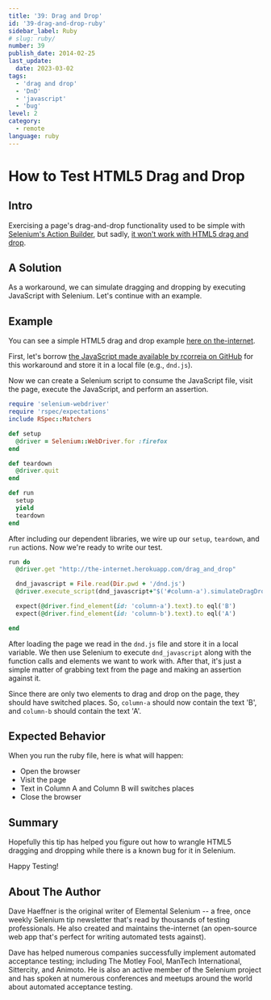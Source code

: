 ```yaml
---
title: '39: Drag and Drop'
id: '39-drag-and-drop-ruby'
sidebar_label: Ruby 
# slug: ruby/
number: 39
publish_date: 2014-02-25
last_update:
  date: 2023-03-02
tags:
  - 'drag and drop'
  - 'DnD'
  - 'javascript'
  - 'bug'
level: 2
category:
  - remote
language: ruby
---
```


# How to Test HTML5 Drag and Drop

## Intro

Exercising a page's drag-and-drop functionality used to be simple with [Selenium's Action Builder](http://selenium.googlecode.com/svn/trunk/docs/api/rb/Selenium/WebDriver/ActionBuilder.html), but sadly, [it won't work with HTML5 drag and drop](https://code.google.com/p/selenium/issues/detail?id=6315).

## A Solution

As a workaround, we can simulate dragging and dropping by executing JavaScript with Selenium. Let's continue with an example.

## Example

You can see a simple HTML5 drag and drop example [here on the-internet](http://the-internet.herokuapp.com/drag_and_drop).

First, let's borrow [the JavaScript made available by rcorreia on GitHub](https://gist.github.com/rcorreia/2362544) for this workaround and store it in a local file (e.g., `dnd.js`).

Now we can create a Selenium script to consume the JavaScript file, visit the page, execute the JavaScript, and perform an assertion.

```ruby
require 'selenium-webdriver'
require 'rspec/expectations'
include RSpec::Matchers

def setup
  @driver = Selenium::WebDriver.for :firefox
end

def teardown
  @driver.quit
end

def run
  setup
  yield
  teardown
end
```

After including our dependent libraries, we wire up our `setup`, `teardown`, and `run` actions. Now we're ready to write our test.

```ruby
run do
  @driver.get "http://the-internet.herokuapp.com/drag_and_drop"

  dnd_javascript = File.read(Dir.pwd + '/dnd.js')
  @driver.execute_script(dnd_javascript+"$('#column-a').simulateDragDrop({ dropTarget: '#column-b'});")

  expect(@driver.find_element(id: 'column-a').text).to eql('B')
  expect(@driver.find_element(id: 'column-b').text).to eql('A')

end
```

After loading the page we read in the `dnd.js` file and store it in a local variable. We then use Selenium to execute `dnd_javascript` along with the function calls and elements we want to work with. After that, it's just a simple matter of grabbing text from the page and making an assertion against it.

Since there are only two elements to drag and drop on the page, they should have switched places. So, `column-a` should now contain the text 'B', and `column-b` should contain the text 'A'.


## Expected Behavior

When you run the ruby file, here is what will happen:

+ Open the browser
+ Visit the page
+ Text in Column A and Column B will switches places
+ Close the browser

## Summary

Hopefully this tip has helped you figure out how to wrangle HTML5 dragging and dropping while there is a known bug for it in Selenium.

Happy Testing!

## About The Author

Dave Haeffner is the original writer of Elemental Selenium -- a free, once weekly Selenium tip newsletter that's read by thousands of testing professionals. He also created and maintains the-internet (an open-source web app that's perfect for writing automated tests against).

Dave has helped numerous companies successfully implement automated acceptance testing; including The Motley Fool, ManTech International, Sittercity, and Animoto. He is also an active member of the Selenium project and has spoken at numerous conferences and meetups around the world about automated acceptance testing.
